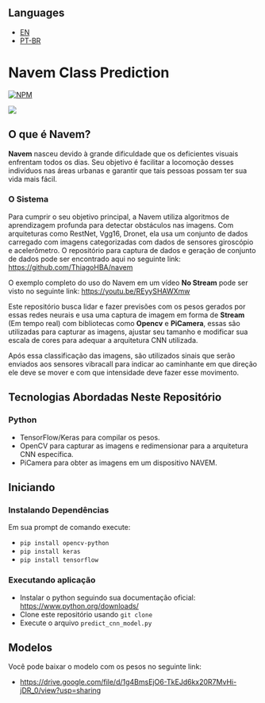 ## Languages
* <a href="https://github.com/ThiagoHBA/navem_class_prediction/blob/master/README-en.md">EN</a>
* <a href="https://github.com/ThiagoHBA/navem_class_prediction/blob/master/README.md">PT-BR</a>

# Navem Class Prediction
[![NPM](https://img.shields.io/npm/l/react)](https://github.com/ThiagoHBA/navem_class_prediction/blob/master/LICENSE) 

![](navem_example.gif)

## O que é Navem?
**Navem** nasceu devido à grande dificuldade que os deficientes visuais enfrentam todos os dias. Seu objetivo é facilitar a locomoção desses indivíduos nas áreas urbanas e garantir que tais pessoas possam ter sua vida mais fácil.

### O Sistema
Para cumprir o seu objetivo principal, a Navem utiliza algoritmos de aprendizagem profunda para detectar obstáculos nas imagens. Com arquiteturas como RestNet, Vgg16, Dronet,
ela usa um conjunto de dados carregado com imagens categorizadas com dados de sensores giroscópio e acelerômetro. O repositório para captura de dados e geração de conjunto de dados pode ser encontrado aqui no seguinte link: https://github.com/ThiagoHBA/navem

O exemplo completo do uso do Navem em um vídeo **No Stream** pode ser visto no seguinte link: https://youtu.be/REyySHAWXmw

Este repositório busca lidar e fazer previsões com os pesos gerados por essas redes neurais e usa uma captura de imagem em forma de **Stream** (Em tempo real) com bibliotecas como **Opencv** e **PiCamera**, essas são utilizadas para capturar as imagens, ajustar seu tamanho e modificar sua escala de cores para adequar a arquitetura CNN utilizada.

Após essa classificação das imagens, são utilizados sinais que serão enviados aos sensores vibracall para indicar ao caminhante em que direção ele deve se mover e com que intensidade deve fazer esse movimento.

## Tecnologias Abordadas Neste Repositório

### Python
* TensorFlow/Keras para compilar os pesos.
* OpenCV para capturar as imagens e redimensionar para a arquitetura CNN específica.
* PiCamera para obter as imagens em um dispositivo NAVEM.

## Iniciando
### Instalando Dependências
Em sua prompt de comando execute:
* `pip install opencv-python`
* `pip install keras`
* `pip install tensorflow`

### Executando aplicação
* Instalar o python seguindo sua documentação oficial: https://www.python.org/downloads/
* Clone este repositório usando `git clone`
* Execute o arquivo `predict_cnn_model.py`
  
## Modelos
Você pode baixar o modelo com os pesos no seguinte link:
* https://drive.google.com/file/d/1g4BmsEjO6-TkEJd6kx20R7MvHi-jDR_0/view?usp=sharing
